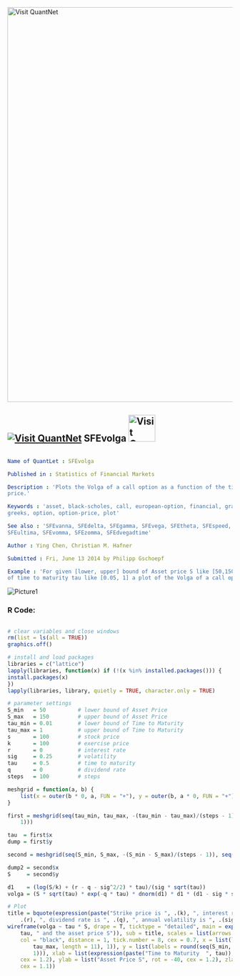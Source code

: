
[<img src="https://github.com/QuantLet/Styleguide-and-FAQ/blob/master/pictures/banner.png" width="884" alt="Visit QuantNet">](http://quantlet.de/)

## [<img src="https://github.com/QuantLet/Styleguide-and-FAQ/blob/master/pictures/qloqo.png" alt="Visit QuantNet">](http://quantlet.de/) **SFEvolga** [<img src="https://github.com/QuantLet/Styleguide-and-FAQ/blob/master/pictures/QN2.png" width="60" alt="Visit QuantNet 2.0">](http://quantlet.de/)

```yaml

Name of QuantLet : SFEvolga

Published in : Statistics of Financial Markets

Description : 'Plots the Volga of a call option as a function of the time to maturity and the asset
price.'

Keywords : 'asset, black-scholes, call, european-option, financial, graphical representation,
greeks, option, option-price, plot'

See also : 'SFEvanna, SFEdelta, SFEgamma, SFEvega, SFEtheta, SFEspeed, SFEcharmcall, SFEcolor,
SFEultima, SFEvomma, SFEzomma, SFEdvegadtime'

Author : Ying Chen, Christian M. Hafner

Submitted : Fri, June 13 2014 by Philipp Gschoepf

Example : 'For given [lower, upper] bound of Asset price S like [50,150] and [lower, upper] bound
of time to maturity tau like [0.05, 1] a plot of the Volga of a call option is produced.'

```

![Picture1](SFEvolga-1.png)


### R Code:
```r

# clear variables and close windows
rm(list = ls(all = TRUE))
graphics.off()

# install and load packages
libraries = c("lattice")
lapply(libraries, function(x) if (!(x %in% installed.packages())) {
install.packages(x)
})
lapply(libraries, library, quietly = TRUE, character.only = TRUE)

# parameter settings
S_min   = 50          # lower bound of Asset Price
S_max   = 150         # upper bound of Asset Price 
tau_min = 0.01        # lower bound of Time to Maturity
tau_max = 1           # upper bound of Time to Maturity
s       = 100         # stock price
k       = 100         # exercise price 
r       = 0           # interest rate
sig     = 0.25        # volatility
tau     = 0.5         # time to maturity
q       = 0           # dividend rate
steps   = 100         # steps

meshgrid = function(a, b) {
    list(x = outer(b * 0, a, FUN = "+"), y = outer(b, a * 0, FUN = "+"))
}

first = meshgrid(seq(tau_min, tau_max, -(tau_min - tau_max)/(steps - 1)), seq(tau_min, tau_max, -(tau_min - tau_max)/(steps - 
    1)))

tau  = first$x
dump = first$y

second = meshgrid(seq(S_min, S_max, -(S_min - S_max)/(steps - 1)), seq(S_min, S_max, -(S_min - S_max)/(steps - 1)))

dump2 = second$x
S     = second$y

d1    = (log(S/k) + (r - q - sig^2/2) * tau)/(sig * sqrt(tau))
volga = (S * sqrt(tau) * exp(-q * tau) * dnorm(d1) * d1 * (d1 - sig * sqrt(tau)))

# Plot
title = bquote(expression(paste("Strike price is ", .(k), ", interest rate is ", 
    .(r), ", dividend rate is ", .(q), ", annual volatility is ", .(sig))))
wireframe(volga ~ tau * S, drape = T, ticktype = "detailed", main = expression(paste("Volga as function of the time to maturity ", 
    tau, " and the asset price S")), sub = title, scales = list(arrows = FALSE, 
    col = "black", distance = 1, tick.number = 8, cex = 0.7, x = list(labels = round(seq(tau_min, 
        tau_max, length = 11), 1)), y = list(labels = round(seq(S_min, S_max, length = 11), 
        1))), xlab = list(expression(paste("Time to Maturity  ", tau)), rot = 30, 
    cex = 1.2), ylab = list("Asset Price S", rot = -40, cex = 1.2), zlab = list("Volga", 
    cex = 1.1))

```

